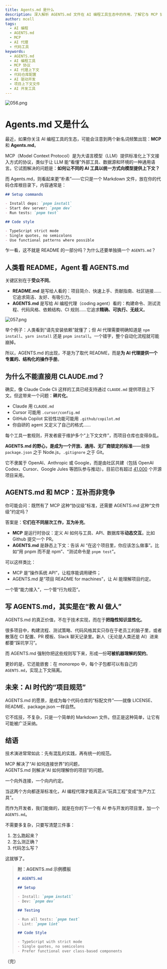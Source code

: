 ```yaml
---
title: Agents.md 是什么
description: 深入解析 AGENTS.md 文件在 AI 编程工具生态中的作用，了解它与 MCP 协议的区别，以及如何为 AI 代理提供结构化项目上下文。
author: mcell
tags:
  - AI 编程
  - AGENTS.md
  - MCP
  - AI 代理
  - 代码工具
keywords:
  - AGENTS.md
  - AI 编程工具
  - MCP 协议
  - AI 代理上下文
  - 代码仓库配置
  - AI 驱动开发
  - 项目上下文文件
  - AI 开发工具
---
```


![056.png](https://stack-mcell.tos-cn-shanghai.volces.com/056.png)

# Agents.md 又是什么

最近，如果你关注 AI 编程工具的生态，可能会注意到两个新名词频繁出现：**MCP** 和 **Agents.md**。

MCP（Model Context Protocol）是为大语言模型（LLM）提供标准化上下文接入方式的协议，类似于让 LLM 能“看懂”外部工具、数据源和环境的一种通用语言。它试图解决的问题是：**如何让不同的 AI 工具以统一方式向模型提供上下文？**

而 Agents.md，则看起来更“朴素”——它只是一个 Markdown 文件，放在你的代码仓库根目录下，内容通常是：

```markdown
## Setup commands

- Install deps: `pnpm install`
- Start dev server: `pnpm dev`
- Run tests: `pnpm test`

## Code style

- TypeScript strict mode
- Single quotes, no semicolons
- Use functional patterns where possible
```

乍一看，这不就是 README 的一部分吗？为什么还要单独搞一个 `AGENTS.md`？

## 人类看 README，Agent 看 AGENTS.md

关键区别在于**受众不同**。

- **README.md** 是写给人看的：项目简介、快速上手、贡献指南、社区链接……它追求简洁、友好、有吸引力。
- **AGENTS.md** 是写给 AI 编程代理（coding agent）看的：构建命令、测试流程、代码风格、依赖结构、CI 规则……它追求**精确、可执行、无歧义**。

![057.png](https://stack-mcell.tos-cn-shanghai.volces.com/057.png)

举个例子：人类看到“请先安装依赖”就懂了；但 AI 代理需要明确知道是 `npm install`、`yarn install` 还是 `pnpm install`。一个错字，整个自动化流程就可能崩掉。

所以，AGENTS.md 的出现，不是为了取代 README，而是**为 AI 代理提供一个专属的、结构化的操作手册**。

## 为什么不能直接用 CLAUDE.md？

确实，像 Claude Code Cli 这样的工具已经支持通过 `CLAUDE.md` 提供项目上下文。但这带来一个问题：**碎片化**。

- Claude 用 `CLAUDE.md`
- Cursor 可能用 `.cursor/config.md`
- GitHub Copilot 实验性功能可能用 `.github/copilot.md`
- 你自研的 agent 又定义了自己的格式……

每个工具一套规则，开发者疲于维护多个“上下文文件”，而项目仓库也变得杂乱。

**AGENTS.md 的野心，是成为一个开放、通用、无厂商锁定的标准**——就像 `package.json` 之于 Node.js，`.gitignore` 之于 Git。

它不隶属于 OpenAI、Anthropic 或 Google，而是由社区共建（包括 OpenAI Codex、Cursor、Google Jules 等团队参与推动）。目前已有超过 [41,000](https://github.com/search?q=path%3AAGENTS.md&type=code) 个开源项目采用。

## AGENTS.md 和 MCP：互补而非竞争

你可能会问：既然有了 MCP 这种“协议级”标准，还需要 AGENTS.md 这种“文件级”约定吗？

答案是：**它们在不同层次工作，互为补充**。

- **MCP** 是运行时协议：定义 AI 如何与工具、API、数据库等**动态交互**。比如 Github 提交一个 PR。
- **AGENTS.md** 是静态上下文：告诉 AI “在这个项目里，你应该怎么做事”。比如“用 pnpm 而不是 npm”、“测试命令是 `pnpm test`”。

可以这样类比：

- MCP 是“操作系统 API”，让程序能调用硬件；
- AGENTS.md 是“项目 README for machines”，让 AI 能理解项目约定。

一个管“能力接入”，一个管“行为规范”。

## 写 AGENTS.md，其实是在“教 AI 做人”

AGENTS.md 的真正价值，不在于技术实现，而在于**把隐性知识显性化**。

很多项目中，构建流程、测试策略、代码风格其实只存在于老员工的脑子里，或者散落在 CI 配置、PR 模板、Slack 聊天记录里。新人（无论是人类还是 AI）进来都要“踩坑学习”。

而 AGENTS.md 强制你把这些规则写下来，形成一份**可被机器理解的契约**。

更妙的是，它还能嵌套：在 monorepo 中，每个子包都可以有自己的 `AGENTS.md`，实现上下文隔离。

## 未来：AI 时代的“项目规范”

AGENTS.md 的愿景，是成为每个代码仓库的“标配文件”——就像 LICENSE、README、package.json 一样自然。

它不炫技，不复杂，只是一个简单的 Markdown 文件。但正是这种简单，让它有可能被广泛采纳。

## 结语

技术演进常常如此：先有混乱的实践，再有统一的规范。

MCP 解决了“AI 如何连接世界”的问题，  
AGENTS.md 则解决“AI 如何理解你的项目”的问题。

一个向外连接，一个向内约定。

当这两个方向都逐渐标准化，AI 编程代理才能真正从“玩具工程”变成“生产力工具”。

而作为开发者，我们能做的，就是在你的下一个有 AI 参与开发的项目里，加一个 `AGENTS.md`。

不需要多复杂，只要写清楚三件事：

1. 怎么跑起来？
2. 怎么测正确？
3. 代码怎么写？

这就够了。

> **附：AGENTS.md 示例模板**
>
> ```markdown
> # AGENTS.md
>
> ## Setup
>
> - Install: `pnpm install`
> - Dev: `pnpm dev`
>
> ## Testing
>
> - Run all tests: `pnpm test`
> - Lint: `pnpm lint`
>
> ## Code Style
>
> - TypeScript with strict mode
> - Single quotes, no semicolons
> - Prefer functional over class-based components
> ```

（完）
